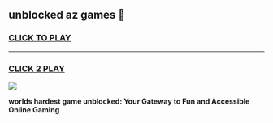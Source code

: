 
## unblocked az games 👋
<h3>
<a href="https://premium.freeplayer.one?title=unblocked_az_games&ref=13F">CLICK TO PLAY</a></h3>
<hr>

<h3>
<a href="https://premium.freeplayer.one?title=unblocked_az_games&ref=13F">CLICK 2 PLAY</a>
  
</h3>

<a href="https://premium.freeplayer.one?title=unblocked_az_games&ref=12F/"><img src="https://clearcache.store/games.png"></a>


**worlds hardest game unblocked: Your Gateway to Fun and Accessible Online Gaming**
